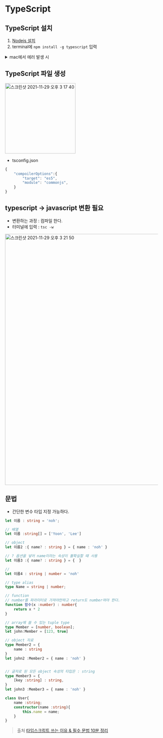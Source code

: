 # TypeScript

## TypeScript 설치

1. [Nodejs 설치](https://github.com/nohkihyeon/TIL/blob/main/Nodejs/macOsInstall.md)
2. terminal에 `npm install -g typescript` 입력
<details>
<summary>mac에서 에러 발생 시</summary>
<div markdown="1">


<img width="711" alt="스크린샷 2021-11-29 오후 3 12 31" src="https://user-images.githubusercontent.com/65120581/143817589-91ba41d0-b338-4f19-9d47-8a208566c60d.png">
  
  - 이러한 에러가 발생한다면
  - `sudo npm install -g typescript` sudo를 붙인다. (맥의 비밀번호를 요구할 수 있다.)


</div>
</details>

## TypeScript 파일 생성

<img width="232" alt="스크린샷 2021-11-29 오후 3 17 40" src="https://user-images.githubusercontent.com/65120581/143818095-bcf03b1f-a160-4518-a4f3-838a509fab89.png">

- tsconfig.json
```typescript
{
    "compoilerOptions":{
        "target": "es5",
        "module": "commonjs",
    }
}
```

## typescript -> javascript 변환 필요
- 변환하는 과정 : 컴파일 한다.
- 터미널에 입력 : `tsc -w`
<img width="828" alt="스크린샷 2021-11-29 오후 3 21 50" src="https://user-images.githubusercontent.com/65120581/143818511-d4c747f0-aec5-44fb-90e1-7cce086b5e84.png">



## 문법
- 간단한 변수 타입 지정 가능하다.
```typescript
let 이름 : string = 'noh';

// 배열
let 이름 :string[] = ['Yoon', 'Lee']

// object
let 이름2 :{ name? : string } = { name : 'noh' }

// ? 옵션을 넣어 name이라는 속성이 불확실할 때 사용
let 이름3 :{ name? : string } = {  }

// 
let 이름4 : string | number = 'noh'

// type alias
type Name = string | number;

// function
// number를 파라미터로 가져야만하고 return도 number여야 한다.
function 함수(x :number) : number{
    return x * 2
}

// array에 쓸 수 있는 tuple type
type Member = [number, boolean];
let john:Member = [123, true]

// object 자료
type Member2 = {
    name : string
}
let john2 :Member2 = { name : 'noh' }


// 글자로 된 모든 object 속성의 타입은 : string
type Member3 = {
    [key :string] : string,
}
let john3 :Member3 = { name : 'noh' }

class User{
    name :string;
    constructor(name :string){
        this.name = name;
    }
}
```

> 출처 [타입스크립트 쓰는 이유 & 필수 문법 10분 정리](https://www.youtube.com/watch?v=xkpcNolC270)
